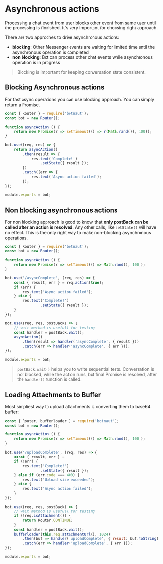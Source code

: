 # Asynchronous actions

Processing a chat event from user blocks other event from same user until the processing is finnished. It's very important for choosing right approach.

There are two approches to drive asynchronous actions:

- **blocking**: Other Messenger events are waiting for limited time until the asynchronous operation is completed
- **non blocking**: Bot can process other chat events while asynchronous operation is in progress

> Blocking is important for keeping conversation state consistent.

## Blocking Asynchronous actions

For fast async operations you can use blocking approach. You can simply return a Promise.

```javascript
const { Router } = require('botnaut');
const bot = new Router();

function asyncAction () {
    return new Promise(r => setTimeout(() => r(Math.rand()), 100));
}

bot.use((req, res) => {
    return asyncAction()
        .then(result => {
            res.text('Complete!')
                .setState({ result });
        })
        .catch((err => {
            res.text('Async action failed');
        });
});

module.exports = bot;
```

## Non blocking asynchronous actions

For non blocking approach is good to know, that **only postBack can be called after an action is resolved**.
Any other calls, like `setState()` will have no effect. This is the only right way to make non-blocking asynchronous operations.

```javascript
const { Router } = require('botnaut');
const bot = new Router();

function asyncAction () {
    return new Promise(r => setTimeout(() => Math.rand(), 100));
}

bot.use('/asyncComplete', (req, res) => {
    const { result, err } = req.action(true);
    if (err) {
        res.text('Async action failed');
    } else {
        res.text('Complete!')
                .setState({ result });
    }
});

bot.use((req, res, postBack) => {
    // wait method is usefull for testing
    const handler = postBack.wait();
    asyncAction()
        .then(result => handler('asyncComplete', { result }))
        .catch(err => handler('asyncComplete', { err }));
});

module.exports = bot;
```

> `postBack.wait()` helps you to write sequential tests. Conversation is not blocked, while the action runs, but final Promise is resolved, after the `handler()` function is called.

## Loading Attachments to Buffer

Most simpliest way to upload attachments is converting them to base64 buffer:

```javascript
const { Router, bufferloader } = require('botnaut');
const bot = new Router();

function asyncAction () {
    return new Promise(r => setTimeout(() => Math.rand(), 100));
}

bot.use('/uploadComplete', (req, res) => {
    const { result, err } =
    if (!err) {
        res.text('Complete!')
                .setState({ result });
    } else if (err.code === 400) {
        res.text('Upload size exceeded');
    } else {
        res.text('Async action failed');
    }
});

bot.use((req, res, postBack) => {
    // wait method is usefull for testing
    if (!req.isAttachment()) {
        return Router.CONTINUE;
    }
    const handler = postBack.wait();
    bufferloader(this.req.attachmentUrl(), 1024)
        .then(buf => handler('uploadComplete', { result: buf.toString('base64') }))
        .catch(err => handler('uploadComplete', { err }));
});

module.exports = bot;
```